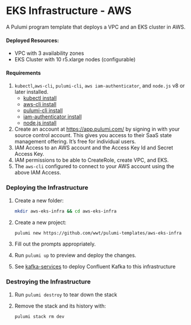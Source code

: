 # EKS Infrastructure - AWS

A Pulumi program template that deploys a VPC and an EKS cluster in AWS.

#### Deployed Resources:

* VPC with 3 availability zones
* EKS Cluster with 10 r5.xlarge nodes (configurable)

#### Requirements

1. `kubectl`,`aws-cli`, `pulumi-cli`, `aws iam-authenticator`, and `node.js` v8 or later installed.
   - [kubectl install](https://kubernetes.io/docs/tasks/tools/install-kubectl/)
   - [aws-cli install](https://docs.aws.amazon.com/cli/latest/userguide/cli-chap-install.html)
   - [pulumi-cli install](https://www.pulumi.com/docs/get-started/install/)
   - [iam-authenticator install](https://docs.aws.amazon.com/eks/latest/userguide/install-aws-iam-authenticator.html)
   - [node.js install](https://nodejs.org/en/download/)
2. Create an account at https://app.pulumi.com/ by signing in with your source control account. This gives you access to their SaaS state management offering. It’s free for individual users.
3. IAM Access to an AWS account and the Access Key Id and Secret Access Key.
4. IAM permissions to be able to CreateRole, create VPC, and EKS.
5. The `aws-cli` configured to connect to your AWS account using the above IAM Access.


### Deploying the Infrastructure

1. Create a new folder:

   ```sh
   mkdir aws-eks-infra && cd aws-eks-infra
   ```

2. Create a new project:

   ```sh
   pulumi new https://github.com/wwt/pulumi-templates/aws-eks-infra
   ```

3. Fill out the prompts appropriately.

4. Run `pulumi up` to preview and deploy the changes.

5. See [kafka-services](https://github.com/wwt/pulumi-templates/tree/master/kafka-services) to deploy Confluent Kafka to this infrastructure

   

   

### Destroying the Infrastructure

1. Run `pulumi destroy` to tear down the stack

2. Remove the stack and its history with:

   ```
   pulumi stack rm dev
   ```

   